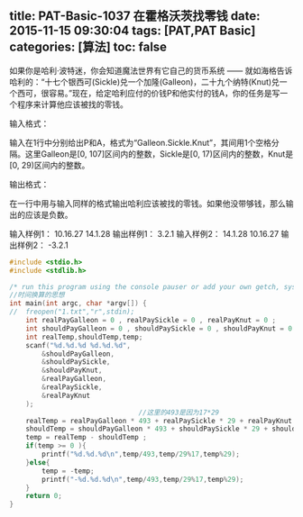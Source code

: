 title: PAT-Basic-1037 在霍格沃茨找零钱
date: 2015-11-15 09:30:04
tags: [PAT,PAT Basic]
categories: [算法]
toc: false
---
如果你是哈利·波特迷，你会知道魔法世界有它自己的货币系统 —— 就如海格告诉哈利的：“十七个银西可(Sickle)兑一个加隆(Galleon)，二十九个纳特(Knut)兑一个西可，很容易。”现在，给定哈利应付的价钱P和他实付的钱A，你的任务是写一个程序来计算他应该被找的零钱。

输入格式：

输入在1行中分别给出P和A，格式为“Galleon.Sickle.Knut”，其间用1个空格分隔。这里Galleon是[0, 107]区间内的整数，Sickle是[0, 17)区间内的整数，Knut是[0, 29)区间内的整数。

输出格式：

在一行中用与输入同样的格式输出哈利应该被找的零钱。如果他没带够钱，那么输出的应该是负数。

输入样例1：
10.16.27 14.1.28
输出样例1：
3.2.1
输入样例2：
14.1.28 10.16.27
输出样例2：
-3.2.1

```c
#include <stdio.h>
#include <stdlib.h>

/* run this program using the console pauser or add your own getch, system("pause") or input loop */
//时间换算的思想 
int main(int argc, char *argv[]) {
//  freopen("1.txt","r",stdin);
    int realPayGalleon = 0 , realPaySickle = 0 , realPayKnut = 0 ; 
    int shouldPayGalleon = 0 , shouldPaySickle = 0 , shouldPayKnut = 0 ;
    int realTemp,shouldTemp,temp;
    scanf("%d.%d.%d %d.%d.%d",
        &shouldPayGalleon,
        &shouldPaySickle,
        &shouldPayKnut,
        &realPayGalleon,
        &realPaySickle,
        &realPayKnut
    );
                                //这里的493是因为17*29
    realTemp = realPayGalleon * 493 + realPaySickle * 29 + realPayKnut ;
    shouldTemp = shouldPayGalleon * 493 + shouldPaySickle * 29 + shouldPayKnut ;
    temp = realTemp - shouldTemp ; 
    if(temp >= 0 ){
        printf("%d.%d.%d\n",temp/493,temp/29%17,temp%29);
    }else{
        temp = -temp;
        printf("-%d.%d.%d\n",temp/493,temp/29%17,temp%29);
    }
    return 0;
}
```

